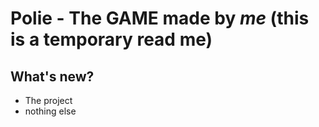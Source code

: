 # Polie - The GAME made by *me* (this is a temporary read me)

## What's new?
- The project
- nothing else

